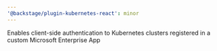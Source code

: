 ```yaml
---
'@backstage/plugin-kubernetes-react': minor
---
```


Enables client-side authentication to Kubernetes clusters registered in a custom Microsoft Enterprise App
